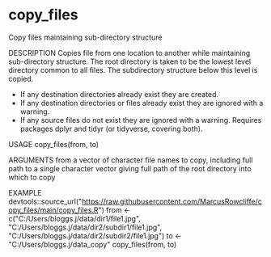 # copy_files
Copy files maintaining sub-directory structure

DESCRIPTION
Copies file from one location to another while maintaining sub-directory structure. The root directory is taken to be the lowest level directory common to all files. The subdirectory structure below this level is copied. 
 - If any destination directories already exist they are created.
 - If any destination directories or files already exist they are ignored with a warning.
 - If any source files do not exist they are ignored with a warning.
Requires packages dplyr and tidyr (or tidyverse, covering both).

USAGE
copy_files(from, to)

ARGUMENTS
from  a vector of character file names to copy, including full path 
to  a single character vector giving full path of the root directory into which to copy

EXAMPLE
devtools::source_url("https://raw.githubusercontent.com/MarcusRowcliffe/copy_files/main/copy_files.R")
from <- c("C:/Users/bloggs.j/data/dir1/file1.jpg",
          "C:/Users/bloggs.j/data/dir2/subdir1/file1.jpg",
          "C:/Users/bloggs.j/data/dir2/subdir2/file1.jpg")
to <- "C:/Users/bloggs.j/data_copy"
copy_files(from, to)


